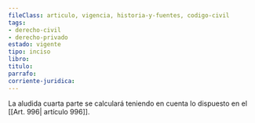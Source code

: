 ```yaml
---
fileClass: articulo, vigencia, historia-y-fuentes, codigo-civil
tags:
- derecho-civil
- derecho-privado
estado: vigente
tipo: inciso
libro:
titulo:
parrafo:
corriente-juridica:
---
```

La aludida cuarta parte se calculará teniendo en cuenta lo dispuesto en el [[Art. 996| artículo 996]].